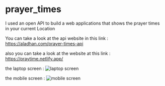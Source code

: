 # prayer_times
I used an open API to build a web applications that shows the prayer times in your current Location 

You can take a look at the api website in this link : 
https://aladhan.com/prayer-times-api

also you can take a look at the website at this link :
https://praytime.netlify.app/

the laptop screen : 
![laptop screen](https://github.com/imadbenmadi/prayer_times/assets/106430872/8c496b42-6f95-41f6-b5ab-4bedd0ce0f80)

the mobile screen : 
![mobile screen](https://github.com/imadbenmadi/prayer_times/assets/106430872/7d937145-10fc-48c8-83bb-f458e4837ff6)

